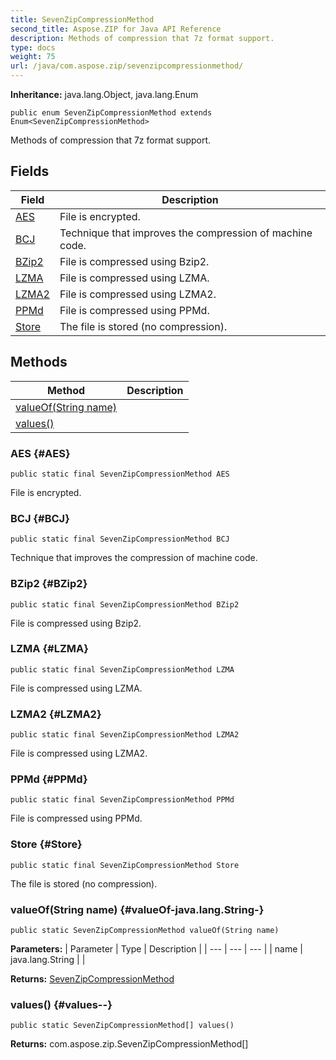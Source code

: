 ```yaml
---
title: SevenZipCompressionMethod
second_title: Aspose.ZIP for Java API Reference
description: Methods of compression that 7z format support.
type: docs
weight: 75
url: /java/com.aspose.zip/sevenzipcompressionmethod/
---
```


**Inheritance:**
java.lang.Object, java.lang.Enum
```
public enum SevenZipCompressionMethod extends Enum<SevenZipCompressionMethod>
```

Methods of compression that 7z format support.
## Fields

| Field | Description |
| --- | --- |
| [AES](#AES) | File is encrypted. |
| [BCJ](#BCJ) | Technique that improves the compression of machine code. |
| [BZip2](#BZip2) | File is compressed using Bzip2. |
| [LZMA](#LZMA) | File is compressed using LZMA. |
| [LZMA2](#LZMA2) | File is compressed using LZMA2. |
| [PPMd](#PPMd) | File is compressed using PPMd. |
| [Store](#Store) | The file is stored (no compression). |
## Methods

| Method | Description |
| --- | --- |
| [valueOf(String name)](#valueOf-java.lang.String-) |  |
| [values()](#values--) |  |
### AES {#AES}
```
public static final SevenZipCompressionMethod AES
```


File is encrypted.

### BCJ {#BCJ}
```
public static final SevenZipCompressionMethod BCJ
```


Technique that improves the compression of machine code.

### BZip2 {#BZip2}
```
public static final SevenZipCompressionMethod BZip2
```


File is compressed using Bzip2.

### LZMA {#LZMA}
```
public static final SevenZipCompressionMethod LZMA
```


File is compressed using LZMA.

### LZMA2 {#LZMA2}
```
public static final SevenZipCompressionMethod LZMA2
```


File is compressed using LZMA2.

### PPMd {#PPMd}
```
public static final SevenZipCompressionMethod PPMd
```


File is compressed using PPMd.

### Store {#Store}
```
public static final SevenZipCompressionMethod Store
```


The file is stored (no compression).

### valueOf(String name) {#valueOf-java.lang.String-}
```
public static SevenZipCompressionMethod valueOf(String name)
```




**Parameters:**
| Parameter | Type | Description |
| --- | --- | --- |
| name | java.lang.String |  |

**Returns:**
[SevenZipCompressionMethod](../../com.aspose.zip/sevenzipcompressionmethod)
### values() {#values--}
```
public static SevenZipCompressionMethod[] values()
```




**Returns:**
com.aspose.zip.SevenZipCompressionMethod[]
